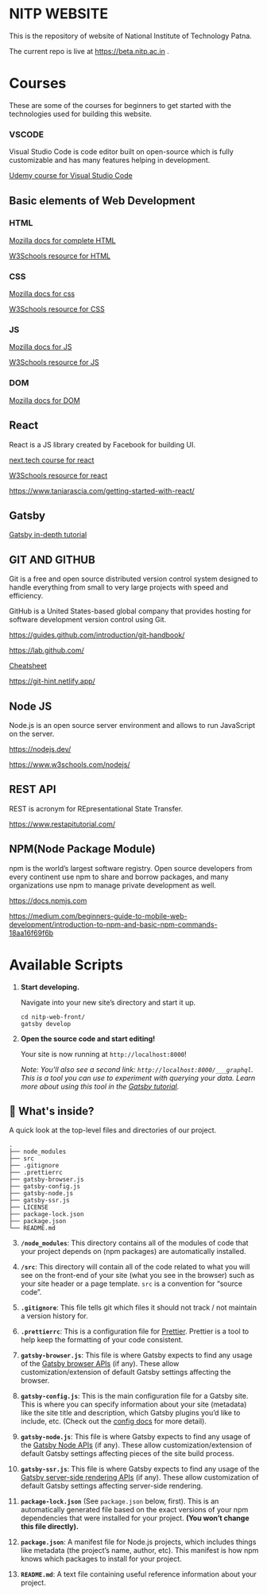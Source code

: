# NITP WEBSITE

This is the repository of website of National Institute of Technology Patna.

The current repo is live at https://beta.nitp.ac.in .

# Courses

These are some of the courses for beginners to get started with the technologies used for building this website.

### VSCODE

Visual Studio Code is code editor built on open-source which is fully customizable and has many features helping in development.

[Udemy course for Visual Studio Code](https://www.udemy.com/course/beginner-vs-code/)

## Basic elements of Web Development

### HTML

[Mozilla docs for complete HTML](https://developer.mozilla.org/en-US/docs/Web/HTML)

[W3Schools resource for HTML](https://www.w3schools.com/html/default.asp)

### CSS

[Mozilla docs for css](https://developer.mozilla.org/en-US/docs/Web/CSS)

[W3Schools resource for CSS](https://www.w3schools.com/css/default.asp)

### JS

[Mozilla docs for JS](https://developer.mozilla.org/en-US/docs/Web/JavaScript)

[W3Schools resource for JS](https://www.w3schools.com/js/default.asp)

### DOM

[Mozilla docs for DOM](https://developer.mozilla.org/en-US/docs/Web/API/Document_Object_Model)

## React

React is a JS library created by Facebook for building UI.

[next.tech course for react](https://next.tech/catalog/beginning-react?skill=web-development)

[W3Schools resource for react](https://www.w3schools.com/react/default.asp)

https://www.taniarascia.com/getting-started-with-react/

## Gatsby

[Gatsby in-depth tutorial](https://www.gatsbyjs.org/tutorial/)

## GIT AND GITHUB

Git is a free and open source distributed version control system designed to handle everything from small to very large projects with speed and efficiency.

GitHub is a United States-based global company that provides hosting for software development version control using Git.

https://guides.github.com/introduction/git-handbook/

https://lab.github.com/

[Cheatsheet](https://github.github.com/training-kit/downloads/github-git-cheat-sheet/)

https://git-hint.netlify.app/

## Node JS

Node.js is an open source server environment and allows to run JavaScript on the server.

https://nodejs.dev/

https://www.w3schools.com/nodejs/

## REST API

REST is acronym for REpresentational State Transfer.

https://www.restapitutorial.com/

## NPM(Node Package Module)

npm is the world’s largest software registry. Open source developers from every continent use npm to share and borrow packages, and many organizations use npm to manage private development as well.

https://docs.npmjs.com

https://medium.com/beginners-guide-to-mobile-web-development/introduction-to-npm-and-basic-npm-commands-18aa16f69f6b

# Available Scripts

1.  **Start developing.**

    Navigate into your new site’s directory and start it up.

    ```shell
    cd nitp-web-front/
    gatsby develop
    ```

2.  **Open the source code and start editing!**

    Your site is now running at `http://localhost:8000`!

    _Note: You'll also see a second link: _`http://localhost:8000/___graphql`_. This is a tool you can use to experiment with querying your data. Learn more about using this tool in the [Gatsby tutorial](https://www.gatsbyjs.org/tutorial/part-five/#introducing-graphiql)._

## 🧐 What's inside?

A quick look at the top-level files and directories of our project.

    .
    ├── node_modules
    ├── src
    ├── .gitignore
    ├── .prettierrc
    ├── gatsby-browser.js
    ├── gatsby-config.js
    ├── gatsby-node.js
    ├── gatsby-ssr.js
    ├── LICENSE
    ├── package-lock.json
    ├── package.json
    └── README.md

3.  **`/node_modules`**: This directory contains all of the modules of code that your project depends on (npm packages) are automatically installed.

4.  **`/src`**: This directory will contain all of the code related to what you will see on the front-end of your site (what you see in the browser) such as your site header or a page template. `src` is a convention for “source code”.

5.  **`.gitignore`**: This file tells git which files it should not track / not maintain a version history for.

6.  **`.prettierrc`**: This is a configuration file for [Prettier](https://prettier.io/). Prettier is a tool to help keep the formatting of your code consistent.

7.  **`gatsby-browser.js`**: This file is where Gatsby expects to find any usage of the [Gatsby browser APIs](https://www.gatsbyjs.org/docs/browser-apis/) (if any). These allow customization/extension of default Gatsby settings affecting the browser.

8.  **`gatsby-config.js`**: This is the main configuration file for a Gatsby site. This is where you can specify information about your site (metadata) like the site title and description, which Gatsby plugins you’d like to include, etc. (Check out the [config docs](https://www.gatsbyjs.org/docs/gatsby-config/) for more detail).

9.  **`gatsby-node.js`**: This file is where Gatsby expects to find any usage of the [Gatsby Node APIs](https://www.gatsbyjs.org/docs/node-apis/) (if any). These allow customization/extension of default Gatsby settings affecting pieces of the site build process.

10. **`gatsby-ssr.js`**: This file is where Gatsby expects to find any usage of the [Gatsby server-side rendering APIs](https://www.gatsbyjs.org/docs/ssr-apis/) (if any). These allow customization of default Gatsby settings affecting server-side rendering.

11. **`package-lock.json`** (See `package.json` below, first). This is an automatically generated file based on the exact versions of your npm dependencies that were installed for your project. **(You won’t change this file directly).**

12. **`package.json`**: A manifest file for Node.js projects, which includes things like metadata (the project’s name, author, etc). This manifest is how npm knows which packages to install for your project.

13. **`README.md`**: A text file containing useful reference information about your project.
